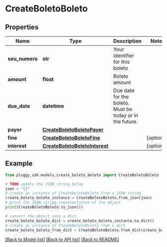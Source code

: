 # CreateBoletoBoleto


## Properties

Name | Type | Description | Notes
------------ | ------------- | ------------- | -------------
**seu_numero** | **str** | Your identifier for this boleto | 
**amount** | **float** | Boleto amount | 
**due_date** | **datetime** | Due date for the boleto. Must be today or in the future. | 
**payer** | [**CreateBoletoBoletoPayer**](CreateBoletoBoletoPayer.md) |  | 
**fine** | [**CreateBoletoBoletoFine**](CreateBoletoBoletoFine.md) |  | [optional] 
**interest** | [**CreateBoletoBoletoInterest**](CreateBoletoBoletoInterest.md) |  | [optional] 

## Example

```python
from pluggy_sdk.models.create_boleto_boleto import CreateBoletoBoleto

# TODO update the JSON string below
json = "{}"
# create an instance of CreateBoletoBoleto from a JSON string
create_boleto_boleto_instance = CreateBoletoBoleto.from_json(json)
# print the JSON string representation of the object
print(CreateBoletoBoleto.to_json())

# convert the object into a dict
create_boleto_boleto_dict = create_boleto_boleto_instance.to_dict()
# create an instance of CreateBoletoBoleto from a dict
create_boleto_boleto_from_dict = CreateBoletoBoleto.from_dict(create_boleto_boleto_dict)
```
[[Back to Model list]](../README.md#documentation-for-models) [[Back to API list]](../README.md#documentation-for-api-endpoints) [[Back to README]](../README.md)


